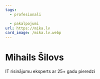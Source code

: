 ```yaml
---
tags:
  - profesionali

  - pakalpojumi
url: https://mika.lv
card_image: /mika.lv.webp
---
```


# Mihails Šilovs

IT risinājumu eksperts ar 25+ gadu pieredzi
